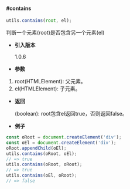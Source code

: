 #### #contains

```javascript
utils.contains(root, el);
```

判断一个元素(root)是否包含另一个元素(el)

- **引入版本**

    1.0.6

- **参数**

1. root(HTMLElement): 父元素。
2. el(HTMLElement): 子元素。

- **返回**

    (boolean): root包含el返回true，否则返回false。

- **例子**

```javascript
const oRoot = document.createElement('div');
const oEl = document.createElement('div');
oRoot.appendChild(oEl);
utils.contains(oRoot, oEl);
// => true
utils.contains(oRoot, oRoot);
// => true
utils.contains(oEl, oRoot);
// => false
```

